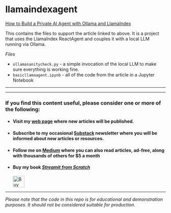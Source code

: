 #  llamaindexagent

[How to Build a Private AI Agent with Ollama and LlamaIndex](https://datavizandai.github.io/2024/10/18/ollama-agent.html)

This contains the files to support the article linked to above. It is a project that uses the LlamaIndex ReactAgent and couples it with a local LLM running via Ollama.


_Files_

- ``ollamasanitycheck.py`` - a simple invocation of the local LLM to make sure everything is working fine.
- ``basicllamaagent.ipynb`` - all of the code from the article in a Jupyter Notebook

---
 
---
### If you find this content useful, please consider one or more of the following:
-  #### Visit my [web page](https://datavizandai.github.io/) where new articles will be published.
-  #### Subscribe to my occasional [Substack](https://technofile.substack.com/) newsletter where you will be informed about new articles or resources. 
-  #### Follow me on  [Medium](https://medium.com/@alan-jones) where you can also read articles, ad-free, along with thousands of others for $5 a month  
-  #### Buy my book [ _Streamit from Scratch_](https://alanjones2.github.io/streamlitfromscratch/)


   <a href='https://ko-fi.com/M4M64THKG' target='_blank'><img height='36' style='border:0px;height:36px;' src='https://storage.ko-fi.com/cdn/kofi2.png?v=3' border='0' alt='Buy Me a Coffee at ko-fi.com' /></a>

---


_Please note that the code in this repo is for educational and demonstration purposes. It should not be considered suitable for production._
